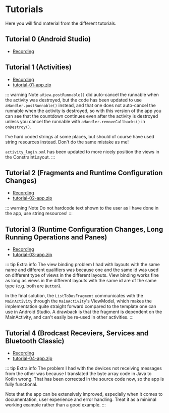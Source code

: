 <SetTitle title="Android Development" />

# Tutorials
Here you will find material from the different tutorials.

## Tutorial 0 (Android Studio)
* [Recording](https://ju.instructure.com/courses/3421/pages/tutorial-recordings?module_item_id=78645)

## Tutorial 1 (Activities)
* [Recording](https://ju.instructure.com/courses/3421/pages/tutorial-recordings?module_item_id=78645)
* [tutorial-01-app.zip](./files/tutorials/tutorial-01-app.zip)

::: warning Note
`aView.postRunnable()` did auto-cancel the runnable when the activity was destroyed, but the code has been updated to use `aHandler.postRunnable()` instead, and that one does not auto-cancel the runnable when the activity is destroyed, so with this version of the app you can see that the countdown continues even after the activity is destroyed unless you cancel the runnable with `aHandler.removeCallbacks()` in `onDestroy()`.

I've hard coded strings at some places, but should of course have used string resources instead. Don't do the same mistake as me!

`activity_login.xml` has been updated to more nicely position the views in the ConstraintLayout.
:::

## Tutorial 2 (Fragments and Runtime Configuration Changes)
* [Recording](https://ju.instructure.com/courses/3421/pages/tutorial-recordings?module_item_id=78645)
* [tutorial-02-app.zip](./files/tutorials/tutorial-02-app.zip)

::: warning Note
Do not hardcode text shown to the user as I have done in the app, use string resources!
:::

## Tutorial 3 (Runtime Configuration Changes, Long Running Operations and Panes)
* [Recording](https://ju.instructure.com/courses/3421/pages/tutorial-recordings?module_item_id=78645)
* [tutorial-03-app.zip](./files/tutorials/tutorial-03-app.zip)

::: tip Extra info
The view binding problem I had with layouts with the same name and different qualifiers was because one and the same id was used on different type of views in the different layouts. View binding works fine as long as views in the different layouts with the same id are of the same type (e.g. both are `Button`).

In the final solution, the `ListToDosFragment` communicates with the `MainActivity` through the `MainActivity`'s ViewModel, which makes the implementation quite straight forward compared to the template one can use in Android Studio. A drawback is that the fragment is dependent on the MainActivity, and can't easily be re-used in other activities.
:::

## Tutorial 4 (Brodcast Receviers, Services and Bluetooth Classic)
* [Recording](https://ju.instructure.com/courses/3421/pages/tutorial-recordings?module_item_id=78645)
* [tutorial-04-app.zip](./files/tutorials/tutorial-04-app.zip)

::: tip Extra info
The problem I had with the devices not receiving messages from the other was because I translated the byte array code in Java to Kotlin wrong. That has been corrected in the source code now, so the app is fully functional.

Note that the app can be extensively improved, especially when it comes to documentation, user experience and error handling. Treat it as a minimal working example rather than a good example.
:::
